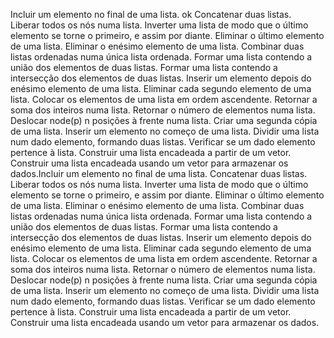 Incluir um elemento no final de uma lista.                 ok
Concatenar duas listas.                                                                                             
Liberar todos os nós numa lista.
Inverter uma lista de modo que o último elemento se torne o primeiro, e assim por diante.
Eliminar o último elemento de uma lista.
Eliminar o enésimo elemento de uma lista.
Combinar duas listas ordenadas numa única lista ordenada.
Formar uma lista contendo a união dos elementos de duas listas.
Formar uma lista contendo a intersecção dos elementos de duas listas.
Inserir um elemento depois do enésimo elemento de uma lista.
Eliminar cada segundo elemento de uma lista.
Colocar os elementos de uma lista em ordem ascendente.
Retornar a soma dos inteiros numa lista.
Retornar o número de elementos numa lista.
Deslocar node(p) n posições à frente numa lista.
Criar uma segunda cópia de uma lista.
Inserir um elemento no começo de uma lista.
Dividir uma lista num dado elemento, formando duas listas.
Verificar se um dado elemento pertence à lista.
Construir uma lista encadeada a partir de um vetor.
Construir uma lista encadeada usando um vetor para armazenar os dados.Incluir um elemento no final de uma lista.
Concatenar duas listas.
Liberar todos os nós numa lista.
Inverter uma lista de modo que o último elemento se torne o primeiro, e assim por diante.
Eliminar o último elemento de uma lista.
Eliminar o enésimo elemento de uma lista.
Combinar duas listas ordenadas numa única lista ordenada.
Formar uma lista contendo a união dos elementos de duas listas.
Formar uma lista contendo a intersecção dos elementos de duas listas.
Inserir um elemento depois do enésimo elemento de uma lista.
Eliminar cada segundo elemento de uma lista.
Colocar os elementos de uma lista em ordem ascendente.
Retornar a soma dos inteiros numa lista.
Retornar o número de elementos numa lista.
Deslocar node(p) n posições à frente numa lista.
Criar uma segunda cópia de uma lista.
Inserir um elemento no começo de uma lista.
Dividir uma lista num dado elemento, formando duas listas.
Verificar se um dado elemento pertence à lista.
Construir uma lista encadeada a partir de um vetor.
Construir uma lista encadeada usando um vetor para armazenar os dados.